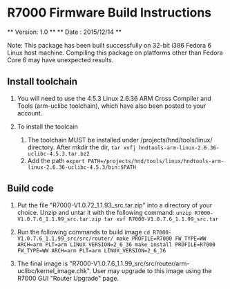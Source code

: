 # R7000 Firmware Build Instructions

** Version: 1.0 **
** Date   : 2015/12/14 **

Note: 
      This package has been built successfully on 32-bit i386 Fedora 6 Linux 
      host machine. Compiling this package on platforms other than Fedora Core 6
      may have unexpected results.

## Install toolchain

1. You will need to use the  4.5.3 Linux 2.6.36 ARM Cross Compiler and Tools (arm-uclibc toolchain),
   which have also been posted to your account.

2. To install the toolcain
   1. The toolchain MUST be installed under /projects/hnd/tools/linux/ directory. After mkdir the dir,
            `tar xvfj hndtools-arm-linux-2.6.36-uclibc-4.5.3.tar.bz2`
   2. Add the path
            `export PATH=/projects/hnd/tools/linux/hndtools-arm-linux-2.6.36-uclibc-4.5.3/bin:$PATH`

## Build code

1. Put the file "R7000-V1.0.72_1.1.93_src.tar.zip" into a directory of your choice.
   Unzip and untar it with the following command:
        ```unzip R7000-V1.0.7.6_1.1.99_src.tar.zip
        tar xvf R7000-V1.0.7.6_1.1.99_src.tar```

2. Run the following commands to build image
        ```cd R7000-V1.0.7.6_1.1.99_src/src/router/
        make PROFILE=R7000 FW_TYPE=WW ARCH=arm PLT=arm LINUX_VERSION=2_6_36
	make install PROFILE=R7000 FW_TYPE=WW ARCH=arm PLT=arm LINUX_VERSION=2_6_36```

3. The final image is "R7000-V1.0.7.6_1.1.99_src/src/router/arm-uclibc/kernel_image.chk".
   User may upgrade to this image using the R7000 GUI "Router Upgrade" page.

